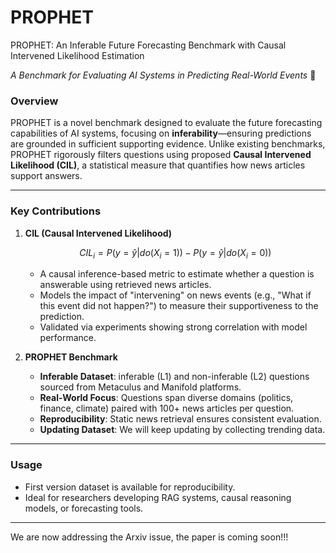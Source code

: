 # PROPHET
PROPHET: An Inferable Future Forecasting Benchmark with Causal Intervened Likelihood Estimation 

*A Benchmark for Evaluating AI Systems in Predicting Real-World Events*  🚀

### **Overview**  

PROPHET is a novel benchmark designed to evaluate the future forecasting capabilities of AI systems, focusing on **inferability**—ensuring predictions are grounded in sufficient supporting evidence. Unlike existing benchmarks, PROPHET rigorously filters questions using proposed **Causal Intervened Likelihood (CIL)**, a statistical measure that quantifies how news articles support answers.  

---

### **Key Contributions**  
1. **CIL (Causal Intervened Likelihood)**

   $$CIL_i = P(y=\hat{y}|do(X_i=1)) - P(y=\hat{y}|do(X_i=0))$$
   - A causal inference-based metric to estimate whether a question is answerable using retrieved news articles.
   - Models the impact of "intervening" on news events (e.g., "What if this event did not happen?") to measure their supportiveness to the prediction.  
   - Validated via experiments showing strong correlation with model performance.  

3. **PROPHET Benchmark**  
   - **Inferable Dataset**: inferable (L1) and non-inferable (L2) questions sourced from Metaculus and Manifold platforms.  
   - **Real-World Focus**: Questions span diverse domains (politics, finance, climate) paired with 100+ news articles per question.  
   - **Reproducibility**: Static news retrieval ensures consistent evaluation.
   - **Updating Dataset**: We will keep updating by collecting trending data.
 
---

### **Usage**  
- First version dataset is available for reproducibility.  
- Ideal for researchers developing RAG systems, causal reasoning models, or forecasting tools.  

---  
We are now addressing the Arxiv issue, the paper is coming soon!!!
